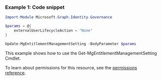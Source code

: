### Example 1: Code snippet

```powershellImport-Module Microsoft.Graph.Identity.Governance

$params = @{
	externalUserLifecycleAction = "None"
}

Update-MgEntitlementManagementSetting -BodyParameter $params
```
This example shows how to use the Get-MgEntitlementManagementSetting Cmdlet.
To learn about permissions for this resource, see the [permissions reference](/graph/permissions-reference).

